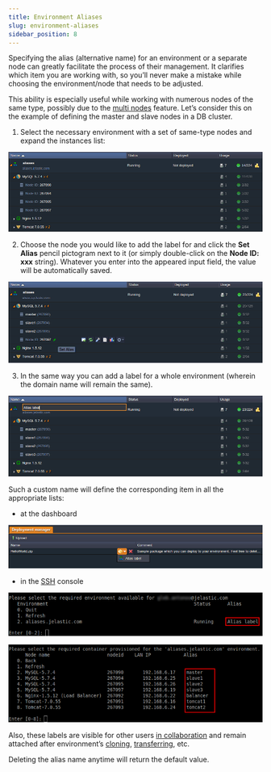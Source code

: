 ```yaml
---
title: Environment Aliases
slug: environment-aliases
sidebar_position: 8
---
```


Specifying the alias (alternative name) for an environment or a separate node can greatly facilitate the process of their management. It clarifies which item you are working with, so you’ll never make a mistake while choosing the environment/node that needs to be adjusted.

This ability is especially useful while working with numerous nodes of the same type, possibly due to the [multi nodes](/application-setting/scaling-and-clustering/horizontal-scaling) feature. Let’s consider this on the example of defining the master and slave nodes in a DB cluster.

1. Select the necessary environment with a set of same-type nodes and expand the instances list:

<div style={{
    display:'flex',
    justifyContent: 'center',
    margin: '0 0 1rem 0'
}}>

![Locale Dropdown](./img/EnvironmentAliases/01-environment-aliases-instaces-list.png)

</div>

2. Choose the node you would like to add the label for and click the **Set Alias** pencil pictogram next to it (or simply double-click on the **Node ID: xxx** string). Whatever you enter into the appeared input field, the value will be automatically saved.

<div style={{
    display:'flex',
    justifyContent: 'center',
    margin: '0 0 1rem 0'
}}>

![Locale Dropdown](./img/EnvironmentAliases/02-set-alias.png)

</div>

3. In the same way you can add a label for a whole environment (wherein the domain name will remain the same).

<div style={{
    display:'flex',
    justifyContent: 'center',
    margin: '0 0 1rem 0'
}}>

![Locale Dropdown](./img/EnvironmentAliases/03-environment-label.png)

</div>

Such a custom name will define the corresponding item in all the appropriate lists:

- at the dashboard

<div style={{
    display:'flex',
    justifyContent: 'center',
    margin: '0 0 1rem 0'
}}>

![Locale Dropdown](./img/EnvironmentAliases/04-environment-aliases-dashboard.png)

</div>

- in the [SSH](/deployment-tools/ssh/ssh-overview) console

<div style={{
    display:'flex',
    justifyContent: 'center',
    margin: '0 0 1rem 0'
}}>

![Locale Dropdown](./img/EnvironmentAliases/05-environment-aliases-ssh.png)

</div>

<div style={{
    display:'flex',
    justifyContent: 'center',
    margin: '0 0 1rem 0'
}}>

![Locale Dropdown](./img/EnvironmentAliases/06-nodes-aliases-ssh.png)

</div>

Also, these labels are visible for other users [in collaboration](/account-and-pricing/accounts-collaboration/collaboration-overview) and remain attached after environment’s [cloning](/environment-management/cloning-environment), [transferring](/environment-management/environment-transferring), etc.

Deleting the alias name anytime will return the default value.
